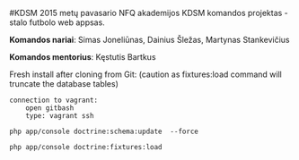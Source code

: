 #KDSM
2015 metų pavasario NFQ akademijos KDSM komandos projektas - stalo futbolo web appsas.

__Komandos nariai__: Simas Joneliūnas, Dainius Šležas, Martynas Stankevičius

__Komandos mentorius__: Kęstutis Bartkus

Fresh install after cloning from Git: (caution as fixtures:load command will truncate the database tables)

    connection to vagrant:
        open gitbash
        type: vagrant ssh

    php app/console doctrine:schema:update  --force

    php app/console doctrine:fixtures:load

